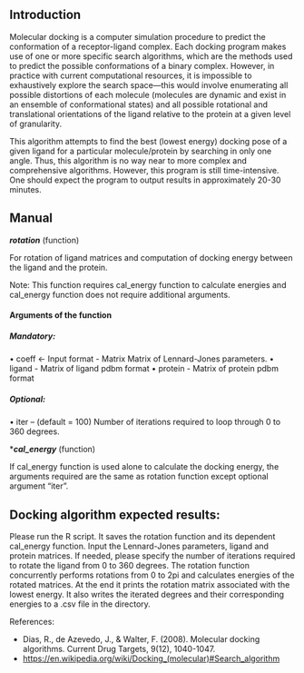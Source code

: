 ## Introduction

Molecular docking is a computer simulation procedure to predict the conformation of a receptor-ligand complex. Each docking program makes use of one or more specific search algorithms, which are the methods used to predict the possible conformations of a binary complex. However, in practice with current computational resources, it is impossible to exhaustively explore the search space—this would involve enumerating all possible distortions of each molecule (molecules are dynamic and exist in an ensemble of conformational states) and all possible rotational and translational orientations of the ligand relative to the protein at a given level of granularity. 

This algorithm attempts to find the best (lowest energy) docking pose of a given ligand for a particular molecule/protein by searching in only one angle. Thus, this algorithm is no way near to more complex and comprehensive algorithms. However, this program is still time-intensive. One should expect the program to output results in approximately 20-30 minutes. 

## Manual

***rotation*** (function)

For rotation of ligand matrices and computation of docking energy between the ligand and the protein.

Note: This function requires cal_energy function to calculate energies and cal_energy function does not require additional arguments.

#### Arguments of the function

 ##### Mandatory:
•	coeff <-  Input format - Matrix
  Matrix of Lennard-Jones parameters.
•	ligand - Matrix of ligand pdbm format
•	protein  - Matrix of protein pdbm format

##### Optional:
•	iter – (default = 100) Number of iterations required to loop through 0 to 360 degrees.

****cal_energy*** (function)

If cal_energy function is used alone to calculate the docking energy, the arguments required are the same as rotation function except optional argument “iter”.


## Docking algorithm expected results:

Please run the R script. It saves the rotation function and its dependent cal_energy function. Input the Lennard-Jones parameters, ligand and protein matrices. If needed, please specify the number of iterations required to rotate the ligand from 0 to 360 degrees. The rotation function concurrently performs rotations from 0 to 2pi and calculates energies of the rotated matrices. At the end it prints the rotation matrix associated with the lowest energy. It also writes the iterated degrees and their corresponding energies to a .csv file in the directory. 



References:

- Dias, R., de Azevedo, J., & Walter, F. (2008). Molecular docking algorithms. Current Drug Targets, 9(12), 1040-1047.
- https://en.wikipedia.org/wiki/Docking_(molecular)#Search_algorithm
